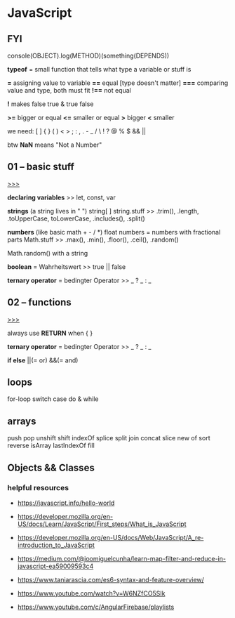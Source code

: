 # JavaScript

## FYI

console(OBJECT).log(METHOD)(something(DEPENDS))

**typeof** = small function that tells what type a variable or stuff is

**=** assigning value to variable
**==** equal [type doesn't matter]
**===** comparing value and type, both must fit
**!==** not equal

**!** makes false true & true false

**>=** bigger or equal
**<=** smaller or equal
**>** bigger
**<** smaller

we need: [ ] { } ( ) < > ; : , . - \_ / \ ! ? @ % $ && ||

btw **NaN** means "Not a Number"

## 01 – basic stuff

[>>>](01_basicStuff.js)

**declaring variables** >> let, const, var

**strings** (a string lives in " ")
string[ ]
string.stuff >> .trim(), .length, .toUpperCase, toLowerCase, .includes(), .split()

**numbers** (like basic math + - / \*)
float numbers = numbers with fractional parts
Math.stuff >> .max(), .min(), .floor(), .ceil(), .random()

Math.random() with a string

**boolean**
= Wahrheitswert >> true || false

**ternary operator**
= bedingter Operator >> _ ? _ : \_

## 02 – functions

[>>>](02_functions.js)

always use **RETURN** when { }

**ternary operator**
= bedingter Operator >> _ ? _ : \_

**if else**
||(= or)
&&(= and)

## loops

for-loop
switch case
do & while

## arrays

push
pop
unshift
shift
indexOf
splice
split
join
concat
slice
new
of
sort
reverse
isArray
lastIndexOf
fill

## Objects && Classes

### helpful resources

- https://javascript.info/hello-world

- https://developer.mozilla.org/en-US/docs/Learn/JavaScript/First_steps/What_is_JavaScript

- https://developer.mozilla.org/en-US/docs/Web/JavaScript/A_re-introduction_to_JavaScript

- https://medium.com/@joomiguelcunha/learn-map-filter-and-reduce-in-javascript-ea59009593c4

- https://www.taniarascia.com/es6-syntax-and-feature-overview/

- https://www.youtube.com/watch?v=W6NZfCO5SIk

- https://www.youtube.com/c/AngularFirebase/playlists
